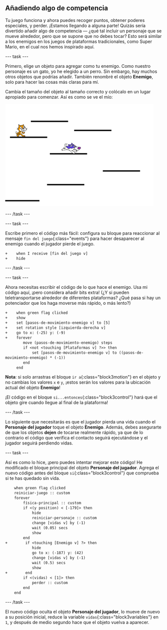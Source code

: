 ## Añadiendo algo de competencia

Tu juego funciona y ahora puedes recoger puntos, obtener poderes especiales, y perder. ¡Estamos llegando a alguna parte! Quizás sería divertido añadir algo de competencia — ¿qué tal incluir un personaje que se mueve alrededor, pero que se supone que no debes tocar? Esto será similar a los enemigos en los juegos de plataformas tradicionales, como Super Mario, en el cual nos hemos inspirado aquí.

--- task ---

Primero, elige un objeto para agregar como tu enemigo. Como nuestro personaje es un gato, yo he elegido a un perro. Sin embargo, hay muchos otros objetos que podrías añadir. También renombré el objeto **Enemigo**, solo para hacer las cosas más claras para mí.

Cambia el tamaño del objeto al tamaño correcto y colócalo en un lugar apropiado para comenzar. Así es como se ve el mío:

![El objeto perro enemigo](images/enemySprite.png)

--- /task ---

--- task ---

Escribe primero el código más fácil: configura su bloque para reaccionar al mensaje `fin del juego`{:class="events"} para hacer desaparecer al enemigo cuando el jugador pierde el juego.

```blocks3
+    when I receive [fin del juego v]
+    hide
```

--- /task ---

--- task ---

Ahora necesitas escribir el código de lo que hace el enemigo. Usa mi código aquí, ¡pero considera añadir bits extra! (¿Y si pueden teletransportarse alrededor de diferentes plataformas? ¿Qué pasa si hay un potenciador que los haga moverse más rápido, o más lento?)

```blocks3
+    when green flag clicked
+    show
+    set [pasos-de-movimiento-enemigo v] to [5]
+    set rotation style [izquierda-derecha v]
+    go to x: (-25) y: (-9)
+    forever
        move (pasos-de-movimiento-enemigo) steps
        if <not <touching [Plataformas v] ?>> then
            set [pasos-de-movimiento-enemigo v] to ((pasos-de-movimiento-enemigo) * (-1))
        end
     end
```

**Nota**: si solo arrastras el bloque `ir a`{:class="block3motion"} en el objeto y no cambias los valores `x` e `y`, ¡estos serán los valores para la ubicación actual del objeto **Enemigo**!

¡El código en el bloque `si...entonces`{:class="block3control"} hará que el objeto gire cuando llegue al final de la plataforma!

--- /task ---

Lo siguiente que necesitarás es que el jugador pierda una vida cuando el **Personaje del jugador** toque el objeto **Enemigo**. Además, debes asegurarte de que los objetos **dejen** de tocarse realmente rápido, ya que de lo contrario el código que verifica el contacto seguirá ejecutándose y el jugador seguirá perdiendo vidas.

--- task ---

Así es como lo hice, ¡pero puedes intentar mejorar este código! He modificado el bloque principal del objeto **Personaje del jugador**. Agrega el nuevo código antes del bloque `si`{:class="block3control"} que comprueba si te has quedado sin vida.

```blocks3
    when green flag clicked
    reiniciar-juego :: custom
    forever
        física-principal :: custom
        if <(y position) < [-179]> then
            hide
            reiniciar-personaje :: custom
            change [vidas v] by (-1)
            wait (0.05) secs
            show
        end
+        if <touching [Enemigo v] ?> then
            hide
            go to x: (-187) y: (42)
            change [vidas v] by (-1)
            wait (0.5) secs
            show
+        end
        if <(vidas) < [1]> then
            perder :: custom
        end
    end
```

--- /task ---

El nuevo código oculta el objeto **Personaje del jugador**, lo mueve de nuevo a su posición inicial, reduce la variable `vidas`{:class="block3variables"} en `1`, y después de medio segundo hace que el objeto vuelva a aparecer.